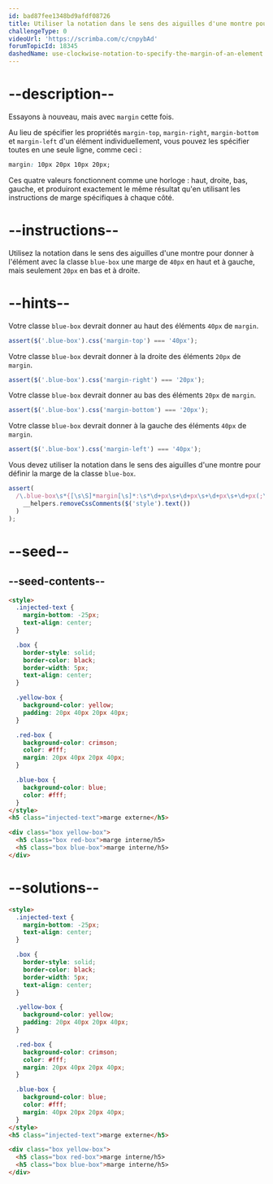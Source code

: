 ```yaml
---
id: bad87fee1348bd9afdf08726
title: Utiliser la notation dans le sens des aiguilles d'une montre pour spécifier la marge d'un élément
challengeType: 0
videoUrl: 'https://scrimba.com/c/cnpybAd'
forumTopicId: 18345
dashedName: use-clockwise-notation-to-specify-the-margin-of-an-element
---
```


# --description--

Essayons à nouveau, mais avec `margin` cette fois.

Au lieu de spécifier les propriétés `margin-top`, `margin-right`, `margin-bottom` et `margin-left` d'un élément individuellement, vous pouvez les spécifier toutes en une seule ligne, comme ceci :

```css
margin: 10px 20px 10px 20px;
```

Ces quatre valeurs fonctionnent comme une horloge : haut, droite, bas, gauche, et produiront exactement le même résultat qu'en utilisant les instructions de marge spécifiques à chaque côté.

# --instructions--

Utilisez la notation dans le sens des aiguilles d'une montre pour donner à l'élément avec la classe `blue-box` une marge de `40px` en haut et à gauche, mais seulement `20px` en bas et à droite.

# --hints--

Votre classe `blue-box` devrait donner au haut des éléments `40px` de `margin`.

```js
assert($('.blue-box').css('margin-top') === '40px');
```

Votre classe `blue-box` devrait donner à la droite des éléments `20px` de `margin`.

```js
assert($('.blue-box').css('margin-right') === '20px');
```

Votre classe `blue-box` devrait donner au bas des éléments `20px` de `margin`.

```js
assert($('.blue-box').css('margin-bottom') === '20px');
```

Votre classe `blue-box` devrait donner à la gauche des éléments `40px` de `margin`.

```js
assert($('.blue-box').css('margin-left') === '40px');
```

Vous devez utiliser la notation dans le sens des aiguilles d'une montre pour définir la marge de la classe `blue-box`.

```js
assert(
  /\.blue-box\s*{[\s\S]*margin[\s]*:\s*\d+px\s+\d+px\s+\d+px\s+\d+px(;\s*[^}]+\s*}|;?\s*})/.test(
    __helpers.removeCssComments($('style').text())
  )
);
```

# --seed--

## --seed-contents--

```html
<style>
  .injected-text {
    margin-bottom: -25px;
    text-align: center;
  }

  .box {
    border-style: solid;
    border-color: black;
    border-width: 5px;
    text-align: center;
  }

  .yellow-box {
    background-color: yellow;
    padding: 20px 40px 20px 40px;
  }

  .red-box {
    background-color: crimson;
    color: #fff;
    margin: 20px 40px 20px 40px;
  }

  .blue-box {
    background-color: blue;
    color: #fff;
  }
</style>
<h5 class="injected-text">marge externe</h5>

<div class="box yellow-box">
  <h5 class="box red-box">marge interne/h5>
  <h5 class="box blue-box">marge interne/h5>
</div>
```

# --solutions--

```html
<style>
  .injected-text {
    margin-bottom: -25px;
    text-align: center;
  }

  .box {
    border-style: solid;
    border-color: black;
    border-width: 5px;
    text-align: center;
  }

  .yellow-box {
    background-color: yellow;
    padding: 20px 40px 20px 40px;
  }

  .red-box {
    background-color: crimson;
    color: #fff;
    margin: 20px 40px 20px 40px;
  }

  .blue-box {
    background-color: blue;
    color: #fff;
    margin: 40px 20px 20px 40px;
  }
</style>
<h5 class="injected-text">marge externe</h5>

<div class="box yellow-box">
  <h5 class="box red-box">marge interne/h5>
  <h5 class="box blue-box">marge interne/h5>
</div>
```
